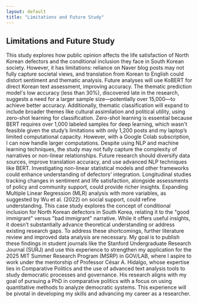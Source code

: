 ```yaml
---
layout: default
title: "Limitations and Future Study"
---
```


<div class="content-section bg-light">
  <div class="container">
    <h2>Limitations and Future Study</h2>
    <p>
This study explores how public opinion affects the life satisfaction of North Korean defectors and the conditional inclusion they face in South Korean society. However, it has limitations: reliance on Naver blog posts may not fully capture societal views, and translation from Korean to English could distort sentiment and thematic analysis. Future analyses will use KoBERT for direct Korean text assessment, improving accuracy. The thematic prediction model's low accuracy (less than 30%), discovered late in the research, suggests a need for a larger sample size—potentially over 15,000—to achieve better accuracy. 
           Additionally, thematic classification will expand to include broader themes like cultural assimilation and political utility, using zero-shot learning for classification. Zero-shot learning is essential because BERT requires over 1,000 labeled samples for deep learning, which wasn't feasible given the study’s limitations with only 1,200 posts and my laptop’s limited computational capacity. However, with a Google Colab subscription, I can now handle larger computations. 
           Despite using NLP and machine learning techniques, the study may not fully capture the complexity of narratives or non-linear relationships. Future research should diversify data sources, improve translation accuracy, and use advanced NLP techniques like BERT. Investigating non-linear statistical models and other frameworks could enhance understanding of defectors' integration. Longitudinal studies tracking changes in sentiment and life satisfaction, alongside assessments of policy and community support, could provide richer insights. Expanding Multiple Linear Regression (MLR) analysis with more variables, as suggested by Wu et al. (2022) on social support, could refine understanding.
           This case study explores the concept of conditional inclusion for North Korean defectors in South Korea, relating it to the "good immigrant" versus "bad immigrant" narrative. While it offers useful insights, it doesn’t substantially advance theoretical understanding or address existing research gaps. To address these shortcomings, further literature review and improved data analysis are necessary. My goal is to publish these findings in student journals like the Stanford Undergraduate Research Journal (SURJ) and use this experience to strengthen my application for the 2025 MIT Summer Research Program (MSRP) in GOV/LAB, where I aspire to work under the mentorship of Professor César A. Hidalgo, whose expertise lies in Comparative Politics and the use of advanced text analysis tools to study democratic processes and governance. His research aligns with my goal of pursuing a PhD in comparative politics with a focus on using quantitative methods to analyze democratic systems. This experience will be pivotal in developing my skills and advancing my career as a researcher.
</p>

  </div>
</div>
